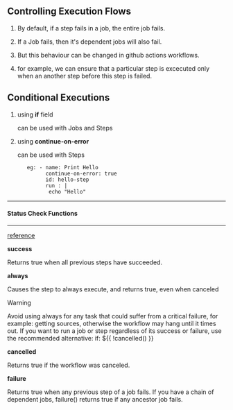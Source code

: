 ## Controlling Execution Flows

1. By default, if a step fails in a job, the entire job fails.

2. If a Job fails, then it's dependent jobs will also fail.

3. But this behaviour can be changed in github actions workflows.

4. for example, we can ensure that a particular step is excecuted only when an another step before this step is failed.

## Conditional Executions

1. using **if** field

   can be used with Jobs and Steps

2. using **continue-on-error**

   can be used with Steps

   ```
      eg: - name: Print Hello
            continue-on-error: true
            id: hello-step
            run : |
             echo "Hello"
   ```

---

#### Status Check Functions

---

[reference](https://docs.github.com/en/actions/learn-github-actions/expressions#status-check-functions)

**success**

Returns true when all previous steps have succeeded.

**always**

Causes the step to always execute, and returns true, even when canceled

> [!WARNING]  
> Avoid using always for any task that could suffer from a critical failure, for example: getting sources, otherwise the workflow may hang until it times out. If you want to run a job or step regardless of its success or failure, use the recommended alternative: if: ${{ !cancelled() }}

**cancelled**

Returns true if the workflow was canceled.

**failure**

Returns true when any previous step of a job fails. If you have a chain of dependent jobs, failure() returns true if any ancestor job fails.
